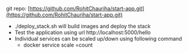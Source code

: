 git repo: [https://github.com/RohitChauriha/start-app.git](https://github.com/RohitChauriha/start-app.git)
 - ./deploy_stack.sh will build images and deploy the stack
 - Test the application using url http://localhost:5000/hello
 - Individual services can be scaled up/down using following command 
   - docker service scale <service-name>=count